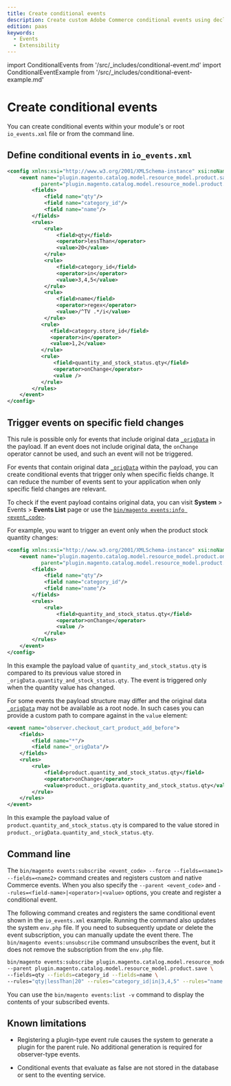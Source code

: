 ```yaml
---
title: Create conditional events
description: Create custom Adobe Commerce conditional events using declarative configuration.
edition: paas
keywords:
  - Events
  - Extensibility
---
```


import ConditionalEvents from '/src/_includes/conditional-event.md'
import ConditionalEventExample from '/src/_includes/conditional-event-example.md'

# Create conditional events

<ConditionalEvents />

You can create conditional events within your module's or root `io_events.xml` file or from the command line.

## Define conditional events in `io_events.xml`

<ConditionalEventExample />

```xml
<config xmlns:xsi="http://www.w3.org/2001/XMLSchema-instance" xsi:noNamespaceSchemaLocation="...">
    <event name="plugin.magento.catalog.model.resource_model.product.save_low_stock_event"
           parent="plugin.magento.catalog.model.resource_model.product.save">
        <fields>
            <field name="qty"/>
            <field name="category_id"/>
            <field name="name"/>
        </fields>
        <rules>
            <rule>
                <field>qty</field>
                <operator>lessThan</operator>
                <value>20</value>
            </rule>
            <rule>
                <field>category_id</field>
                <operator>in</operator>
                <value>3,4,5</value>
            </rule>
            <rule>
                <field>name</field>
                <operator>regex</operator>
                <value>/^TV .*/i</value>
            </rule>
           <rule>
              <field>category.store_id</field>
              <operator>in</operator>
              <value>1,2</value>
           </rule>
           <rule>
               <field>quantity_and_stock_status.qty</field>
               <operator>onChange</operator>
               <value />
           </rule>
        </rules>
    </event>
</config>
```

## Trigger events on specific field changes

<Edition name="paas" />

<InlineAlert variant="warning" slots="text"/>

This rule is possible only for events that include original data [`_origData`](./events-original-data.md) in the payload. If an event does not include original data, the `onChange` operator cannot be used, and such an event will not be triggered.

For events that contain original data [`_origData`](./events-original-data.md) within the payload, you can create conditional events that trigger only when specific fields change. It can reduce the number of events sent to your application when only specific field changes are relevant.

To check if the event payload contains original data, you can visit **System** > Events > **Events List** page or use the [`bin/magento events:info <event_code>`](./commands.md#return-event-details).

For example, you want to trigger an event only when the product stock quantity changes:

```xml
<config xmlns:xsi="http://www.w3.org/2001/XMLSchema-instance" xsi:noNamespaceSchemaLocation="...">
    <event name="plugin.magento.catalog.model.resource_model.product.on_stock_change_event"
           parent="plugin.magento.catalog.model.resource_model.product.save">
        <fields>
            <field name="qty"/>
            <field name="category_id"/>
            <field name="name"/>
        </fields>
        <rules>
            <rule>
                <field>quantity_and_stock_status.qty</field>
                <operator>onChange</operator>
                <value />
            </rule>
        </rules>
    </event>
</config>
```

In this example the payload value of `quantity_and_stock_status.qty` is compared to its previous value stored in `_origData.quantity_and_stock_status.qty`. The event is triggered only when the quantity value has changed.

For some events the payload structure may differ and the original data [`_origData`](./events-original-data.md) may not be available as a root node. In such cases you can provide a custom path to compare against in the `value` element:

```xml
<event name="observer.checkout_cart_product_add_before">
    <fields>
        <field name="*"/>
        <field name="_origData"/>
    </fields>
    <rules>
        <rule>
            <field>product.quantity_and_stock_status.qty</field>
            <operator>onChange</operator>
            <value>product._origData.quantity_and_stock_status.qty</value>
        </rule>
    </rules>
</event>
```

In this example the payload value of `product.quantity_and_stock_status.qty` is compared to the value stored in `product._origData.quantity_and_stock_status.qty`.

## Command line

The `bin/magento events:subscribe <event_code> --force --fields=<name1> --fields=<name2>` command creates and registers custom and native Commerce events. When you also specify the `--parent <event_code>` and `--rules=<field-name>|<operator>|<value>` options, you create and register a conditional event.

The following command creates and registers the same conditional event shown in the `io_events.xml` example. Running the command also updates the system `env.php` file. If you need to subsequently update or delete the event subscription, you can manually update the event there. The `bin/magento events:unsubscribe` command unsubscribes the event, but it does not remove the subscription from the `env.php` file.

```bash
bin/magento events:subscribe plugin.magento.catalog.model.resource_model.product.save_low_stock_event \
--parent plugin.magento.catalog.model.resource_model.product.save \
--fields=qty --fields=category_id --fields=name \
--rules="qty|lessThan|20" --rules="category_id|in|3,4,5" --rules="name|regex|/^TV .*/i"
```

You can use the `bin/magento events:list -v` command to display the contents of your subscribed events.

## Known limitations

*  Registering a plugin-type event rule causes the system to generate a plugin for the parent rule. No additional generation is required for observer-type events.

*  Conditional events that evaluate as false are not stored in the database or sent to the eventing service.
